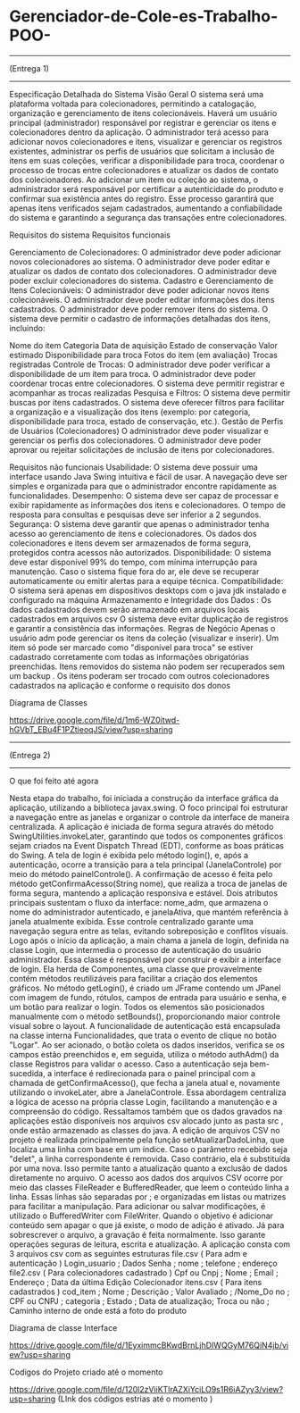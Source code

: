 # Gerenciador-de-Cole-es-Trabalho-POO-
 ________________________________________________________________________________
(Entrega 1)
_______________________________________________________________________________________________


Especificação Detalhada do Sistema
Visão Geral 
O sistema será uma plataforma voltada para colecionadores, permitindo a catalogação, organização e gerenciamento de itens colecionáveis. Haverá um usuário principal (administrador) responsável por registrar e gerenciar os itens e colecionadores dentro da aplicação.
O administrador terá acesso para adicionar novos colecionadores e itens, visualizar e gerenciar os registros existentes, administrar os perfis de usuários que solicitam a inclusão de itens em suas coleções, verificar a disponibilidade para troca, coordenar o processo de trocas entre colecionadores e atualizar os dados de contato dos colecionadores.
Ao adicionar um item ou coleção ao sistema, o administrador será responsável por certificar a autenticidade do produto e confirmar sua existência antes do registro. Esse processo garantirá que apenas itens verificados sejam cadastrados, aumentando a confiabilidade do sistema e garantindo a segurança das transações entre colecionadores.

Requisitos do sistema
Requisitos funcionais

Gerenciamento de Colecionadores:
O administrador deve poder adicionar novos colecionadores ao sistema.
O administrador deve poder editar e atualizar os dados de contato dos colecionadores.
O administrador deve poder excluir colecionadores do sistema.
Cadastro e Gerenciamento de Itens Colecionáveis:
O administrador deve poder adicionar novos itens colecionáveis.
O administrador deve poder editar informações dos itens cadastrados.
O administrador deve poder remover itens do sistema.
O sistema deve permitir o cadastro de informações detalhadas dos itens, incluindo:

Nome do item
Categoria
Data de aquisição
Estado de conservação
Valor estimado
Disponibilidade para troca
Fotos do item (em avaliação)
Trocas registradas 
Controle de Trocas:
O administrador deve poder verificar a disponibilidade de um item para troca.
O administrador deve poder coordenar trocas entre colecionadores.
O sistema deve permitir registrar e acompanhar as trocas realizadas
Pesquisa e Filtros:
O sistema deve permitir buscas por itens cadastrados.
O sistema deve oferecer filtros para facilitar a organização e a visualização dos itens (exemplo: por categoria, disponibilidade para troca, estado de conservação, etc.).
Gestão de Perfis de Usuários (Colecionadores)
O administrador deve poder visualizar e gerenciar os perfis dos colecionadores.
O administrador deve poder aprovar ou rejeitar solicitações de inclusão de itens por colecionadores.

Requisitos não funcionais
Usabilidade:
O sistema deve possuir uma interface usando Java Swing intuitiva e fácil de usar.
A navegação deve ser simples e organizada para que o administrador encontre rapidamente as funcionalidades.
Desempenho:
O sistema deve ser capaz de processar e exibir rapidamente as informações dos itens e colecionadores.
O tempo de resposta para consultas e pesquisas deve ser inferior a 2 segundos.
Segurança:
O sistema deve garantir que apenas o administrador tenha acesso ao gerenciamento de itens e colecionadores.
Os dados dos colecionadores e itens devem ser armazenados de forma segura, protegidos contra acessos não autorizados.
Disponibilidade:
O sistema deve estar disponível 99% do tempo, com mínima interrupção para manutenção.
Caso o sistema fique fora do ar, ele deve se recuperar automaticamente ou emitir alertas para a equipe técnica.
Compatibilidade:
O sistema será apenas em dispositivos desktops com o java jdk instalado e configurado na máquina
Armazenamento e Integridade dos Dados :
Os dados cadastrados devem serão armazenado em arquivos locais cadastrados em arquivos csv 
O sistema deve evitar duplicação de registros e garantir a consistência das informações.
 Regras de Negócio
Apenas o usuário adm pode gerenciar os itens da coleção (visualizar e inserir).
Um item só pode ser marcado como "disponível para troca" se estiver cadastrado corretamente com todas as informações obrigatórias preenchidas.
Itens removidos do sistema não podem ser recuperados sem um backup .
Os itens poderam ser trocado com outros colecionadores cadastrados na aplicação e conforme o requisito dos donos 


Diagrama de Classes


https://drive.google.com/file/d/1m6-WZ0itwd-hGVbT_EBu4F1PZtieoqJS/view?usp=sharing
_______________________________________________________________________________________________
(Entrega 2)
_______________________________________________________________________________________________

O que foi feito até agora


Nesta etapa do trabalho, foi iniciada a construção da interface gráfica da aplicação, utilizando a biblioteca javax.swing. O foco principal foi estruturar a navegação entre as janelas e organizar o controle da interface de maneira centralizada.
A aplicação é iniciada de forma segura através do método SwingUtilities.invokeLater, garantindo que todos os componentes gráficos sejam criados na Event Dispatch Thread (EDT), conforme as boas práticas do Swing. A tela de login é exibida pelo método login(), e, após a autenticação, ocorre a transição para a tela principal (JanelaControle) por meio do método painelControle(). A confirmação de acesso é feita pelo método getConfirmaAcesso(String nome), que realiza a troca de janelas de forma segura, mantendo a aplicação responsiva e estável.
Dois atributos principais sustentam o fluxo da interface: nome_adm, que armazena o nome do administrador autenticado, e janelaAtiva, que mantém referência à janela atualmente exibida. Esse controle centralizado garante uma navegação segura entre as telas, evitando sobreposição e conflitos visuais.
Logo após o início da aplicação, a main chama a janela de login, definida na classe Login, que intermedia o processo de autenticação do usuário administrador. Essa classe é responsável por construir e exibir a interface de login. Ela herda de Componentes, uma classe que provavelmente contém métodos reutilizáveis para facilitar a criação dos elementos gráficos. No método getLogin(), é criado um JFrame contendo um JPanel com imagem de fundo, rótulos, campos de entrada para usuário e senha, e um botão para realizar o login. Todos os elementos são posicionados manualmente com o método setBounds(), proporcionando maior controle visual sobre o layout.
A funcionalidade de autenticação está encapsulada na classe interna Funcionalidades, que trata o evento de clique no botão "Logar". Ao ser acionado, o botão coleta os dados inseridos, verifica se os campos estão preenchidos e, em seguida, utiliza o método authAdm() da classe Registros para validar o acesso. Caso a autenticação seja bem-sucedida, a interface é redirecionada para o painel principal com a chamada de getConfirmaAcesso(), que fecha a janela atual e, novamente utilizando o invokeLater, abre a JanelaControle. Essa abordagem centraliza a lógica de acesso na própria classe Login, facilitando a manutenção e a compreensão do código.
Ressaltamos também que os dados gravados na aplicações estão disponíveis nos arquivos csv alocado junto as pasta src , onde estão armazenado as classes do java.
A edição de arquivos CSV no projeto é realizada principalmente pela função setAtualizarDadoLinha, que localiza uma linha com base em um índice. Caso o parâmetro recebido seja "delet", a linha correspondente é removida. Caso contrário, ela é substituída por uma nova. Isso permite tanto a atualização quanto a exclusão de dados diretamente no arquivo.
O acesso aos dados dos arquivos CSV ocorre por meio das classes FileReader e BufferedReader, que leem o conteúdo linha a linha. Essas linhas são separadas por ; e organizadas em listas ou matrizes para facilitar a manipulação.
Para adicionar ou salvar modificações, é utilizado o BufferedWriter com FileWriter. Quando o objetivo é adicionar conteúdo sem apagar o que já existe, o modo de adição é ativado. Já para sobrescrever o arquivo, a gravação é feita normalmente. Isso garante operações seguras de leitura, escrita e atualização.
A aplicação consta com 3 arquivos csv 
com as seguintes estruturas 
file.csv ( Para adm e autenticação )
Login_usuario ; Dados Senha ; nome ; telefone ; endereço
file2.csv ( Para colecionadores cadastrado )
Cpf ou Cnpj ; Nome ; Email ; Endereço ; Data da última Edição Colecionador
itens.csv  ( Para itens cadastrados )
cod_item ; Nome ; Descrição ; Valor Avaliado ; /Nome_Do no ; CPF ou CNPJ ; categoria ; Estado ; Data de atualização; Troca ou não ; Caminho interno de onde está a foto do produto 

Diagrama de classe Interface



https://drive.google.com/file/d/1EyximmcBKwdBrnLjhDIWQGyM76QiN4jb/view?usp=sharing 


Codigos do Projeto criado até o momento 

https://drive.google.com/file/d/120l2zViiKTlrAZXiYciLO9s1R6iAZyy3/view?usp=sharing (LInk dos códigos estrias até o momento )


